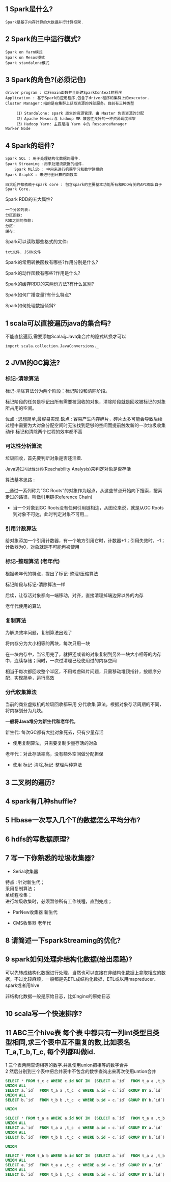 
## 1 Spark是什么?

	Spark是基于内存计算的大数据并行计算框架.


## 2 Spark的三中运行模式?

	Spark on Yarn模式
	Spark on Mesos模式
  	Spark standalone模式


## 3 Spark的角色?(必须记住)

	driver program : 运行main函数并且新建SparkContext的程序
	Application : 基于Spark的应用程序,包含了driver程序和集群上的executor. 
	Cluster Manager：指的是在集群上获取资源的外部服务。目前有三种类型

		（1）Standalone: spark 原生的资源管理，由 Master 负责资源的分配
		（2）Apache Mesos:与 hadoop MR 兼容性良好的一种资源调度框架
		（3）Hadoop Yarn: 主要是指 Yarn 中的 ResourceManager
	Worker Node
	

## 4 Spark的组件?

	Spark SQL : 用于处理结构化数据的组件.
	Spark Streaming	:用来处理流数据的组件.
        Spark MLlib : 中用来进行机器学习和数学建模的
	Spark GraphX : 来进行图计算的函数库 

	四大组件都依赖于spark core : 包含spark的主要基本功能所有和RDD有关的API都出自于Spark Core.

Spark RDD的五大属性?

	一个分区列表:
	分区函数:
	RDD之间的依赖:
	分区:
	缓存:

Spark可以读取那些格式的文件:
	
	txt文件. JSON文件

Spark的常用转换函数有哪些?作用分别是什么?

Spark的动作函数有哪些?作用是什么?

Spark的缓存RDD的来两份方法?有什么区别?

Spark如何广播变量?有什么特点?

Spark如何处理数据倾斜?
















## 1 scala可以直接遍历java的集合吗?

不能直接遍历,需要添加Scala与Java集合库的隐式转换才可以

`import scala.collection.JavaConversions._`


## 2 JVM的GC算法?

### 标记-清除算法

标记-清除算法分为两个阶段：标记阶段和清除阶段。

标记阶段的任务是标记出所有需要被回收的对象，清除阶段就是回收被标记的对象所占用的空间。

优点 : 思想简单,最容易实现 
缺点 : 容易产生内存碎片，碎片太多可能会导致后续过程中需要为大对象分配空间时无法找到足够的空间而提前触发新的一次垃圾收集动作 
       标记和清除两个过程的效率都不高

### 可达性分析算法

垃圾回收，首先要判断对象是否还活着. 

Java通过`可达性分析`(Reachability Analysis)来判定对象是否存活

算法基本思路 : 

__通过一系列称为”GC Roots”的对象作为起点，从这些节点开始向下搜索，搜索走过的路径，叫做引用链(Reference Chain) 
- 当一个对象到GC Roots没有任何引用链相连，从图论来说，就是从GC Roots到对象不可达，此时判定对象不可用__

### 引用计数算法

给对象添加一个引用计数器，有一个地方引用它时，计数器+1；引用失效时，-1；计数器为0，对象就是不可能再被使用

### 标记-整理算法 (老年代)

根据老年代的特点，提出了标记-整理/压缩算法

标记阶段与标记-清除算法一样

后续，让存活对象都向一端移动，对齐，直接清理掉端边界以外的内存

老年代使用的算法

### 复制算法

为解决效率问题，复制算法出现了

将内存分为大小相等的两块，每次只用一块

在一块内存中，当它用完了，就把还或者的对象复制到另外一块大小相等的内存中，连续存储；同时，一次过清理已经使用过的内存空间

相当于每次都回收整个半区，不用考虑碎片问题，只需移动堆顶指针，按顺序分配，实现简单，运行高效

### 分代收集算法

当前的商业虚拟机的垃圾回收都采用 分代收集 算法。根据对象存活周期的不同，将内存划分为几块。

__一般将Java堆分为新生代和老年代。__

新生代: 每次GC都有大批对象死去，只有少量存活

  * 使用复制算法，只需要复制少量存活的对象
  
老年代：对此存活率高，没有额外空间做分配担保

  * 使用 标记-清除,标记-整理两种算法


## 3 二叉树的遍历?

## 4 spark有几种shuffle?

## 5 Hbase一次写入几个T的数据怎么平均分布?

## 6 hdfs的写数据原理?

## 7 写一下你熟悉的垃圾收集器?

* Serial收集器

特点 : 
        针对新生代； <br>
        采用复制算法； <br>
        单线程收集； <br>
        进行垃圾收集时，必须暂停所有工作线程，直到完成； 
        
 * ParNew收集器  新生代
 
 * CMS收集器 老年代

## 8 请简述一下sparkStreaming的优化?

## 9 spark如何处理非结构化数据(给出思路)?

可以先转成结构化数据进行处理，当然也可以直接在非结构化数据上拿取相应的数据，不过比较麻烦，一般都是先ETL成结构化数据，ETL或以用mapreducer、spark或者用hive

非结构化数据一般是原始日志，比如nginx的原始日志

## 10 scala写一个快速排序?

## 11 ABC三个hive表 每个表 中都只有一列int类型且类型相同,求三个表中互不重复的数,比如表名T_a,T_b,T_c, 每个列都叫做id.

 1 三个表两两查询相等的数字.并且使用union把相等的数字合并  <br>
 2 然后分别到三个表中把合并表中不包含的数字查询出来再次使用untion合并
  
 ``` sql
 SELECT * FROM t_c c WHERE c.id NOT IN  (SELECT a.`id`  FROM t_a a ,t_b b WHERE a.id = b.`id` GROUP BY a.`id`
UNION ALL
SELECT a.`id`  FROM t_a a ,t_c  c WHERE a.id = c.`id` GROUP BY a.`id`
UNION ALL
SELECT b.`id`  FROM t_b b ,t_c  c WHERE b.id = c.`id` GROUP BY b.`id`)

UNION 

SELECT * FROM t_a a WHERE a.id NOT IN  (SELECT a.`id`  FROM t_a a ,t_b b WHERE a.id = b.`id` GROUP BY a.`id`
UNION ALL
SELECT a.`id`  FROM t_a a ,t_c  c WHERE a.id = c.`id` GROUP BY a.`id`
UNION ALL
SELECT b.`id`  FROM t_b b ,t_c  c WHERE b.id = c.`id` GROUP BY b.`id`)

UNION 

SELECT * FROM t_b b WHERE b.id NOT IN  (SELECT a.`id`  FROM t_a a ,t_b b WHERE a.id = b.`id` GROUP BY a.`id`
UNION ALL
SELECT a.`id`  FROM t_a a ,t_c  c WHERE a.id = c.`id` GROUP BY a.`id`
UNION ALL
SELECT b.`id`  FROM t_b b ,t_c  c WHERE b.id = c.`id` GROUP BY b.`id`)
```
